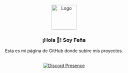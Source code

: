 <!-- PROJECT LOGO -->
<br/>
<div align="center">
    <img src="images/logo.png" alt="Logo" width="80" height="80">

  <h3 align="center">¡Hola 👋! Soy Feña</h3>

  <p align="center">
    Esta es mi página de GitHub donde subire mis proyectos.
  <br  />
  <br  />

  [![Discord Presence](https://lanyard.cnrad.dev/api/719422383382986783)](https://discord.com/users/719422383382986783)



